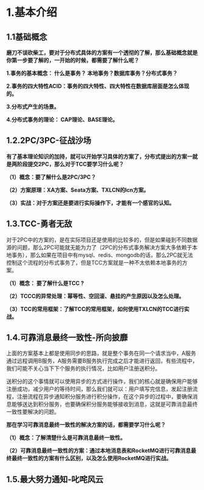 # 1.基本介绍

## 1.1**基础概念**

**磨刀不误砍柴工，要对于分布式具体的方案有一个透彻的了解，那么基础概念就是你第一步要了解的，一开始的时候，都需要了解什么呢？**

**1.事务的基本概念： 什么是事务？ 本地事务？数据库事务？分布式事务？**

**2.事务的四大特性ACID：事务的四大特性、四大特性在数据库层面是怎么体现的。**

**3.分布式产生的场景。**

**4.分布式事务的理论： CAP理论、BASE理论。**

## 1.2.**2PC/3PC-征战沙场**

**有了基本理论知识的加持，就可以开始学习具体的方案了，分布式提出的方案一就是两阶段提交2PC，那么对于TCC要学习什么呢？**

**（1）概念：要了解什么是2PC/3PC？**

**（2）方案原理：XA方案、Seata方案、TXLCN的lcn方案。**

**（3）实战：对于方案还是要进行实际操作下，才能有一个感官的认知。**

## 1.3.**TCC-勇者无敌**

对于2PC中的方案的，是在实际项目还是使用的比较多的，但是如果碰到不同数据源的问题，那么2PC可能就无能为力了（2PC的分布式事务解决方案大多依赖于本地事务），那么如果在项目中有mysql、redis、mongodb的话，那么2PC就无法控制这个流程的分布式事务了，但是TCC方案就是一种不太依赖本地事务的方案。

**（1）概念： 要了解什么是TCC ?**

**（2）TCCC的异常处理：幂等性、空回滚、悬挂的产生原因以及怎么处理。**

**（3）TCC的常用框架：了解TCC的常用框架，如何使用TXLCN的TCC进行实战。**

## 1.4.**可靠消息最终一致性-所向披靡**

上面的方案基本上都是使用同步的思路，就是整个事务在同一个请求当中，A服务通过远程调用B服务，A服务需要B服务执行完成之后才能进行返回，有些流程中，我们可能不关心当下下个服务的执行情况，比如用户注册送积分。

送积分的这个事情就可以使用异步的方式进行操作，我们的核心就是确保用户能够注册成功，减少用户的等待时间，那么我们就可以：用户填写完信息，发起注册流程，注册流程在异步通知积分服务进行积分操作，在这个异步的过程中，要确保消息能够送达到积分服务，也要确保积分服务能够接收到消息，这就是可靠消息最终一致性要解决的问题。

**那在学习可靠消息最终一致性的解决方案的话，都需要学习什么呢？**

**（1）概念：了解清楚什么是可靠消息最终一致性。**

**（2）可靠消息最终一致性的方案：通过本地消息表和RocketMQ进行可靠消息最终最终一致性的方案有什么区别，以及怎么使用RocketMQ进行实战。**

## 1.5.**最大努力通知-叱咤风云**



